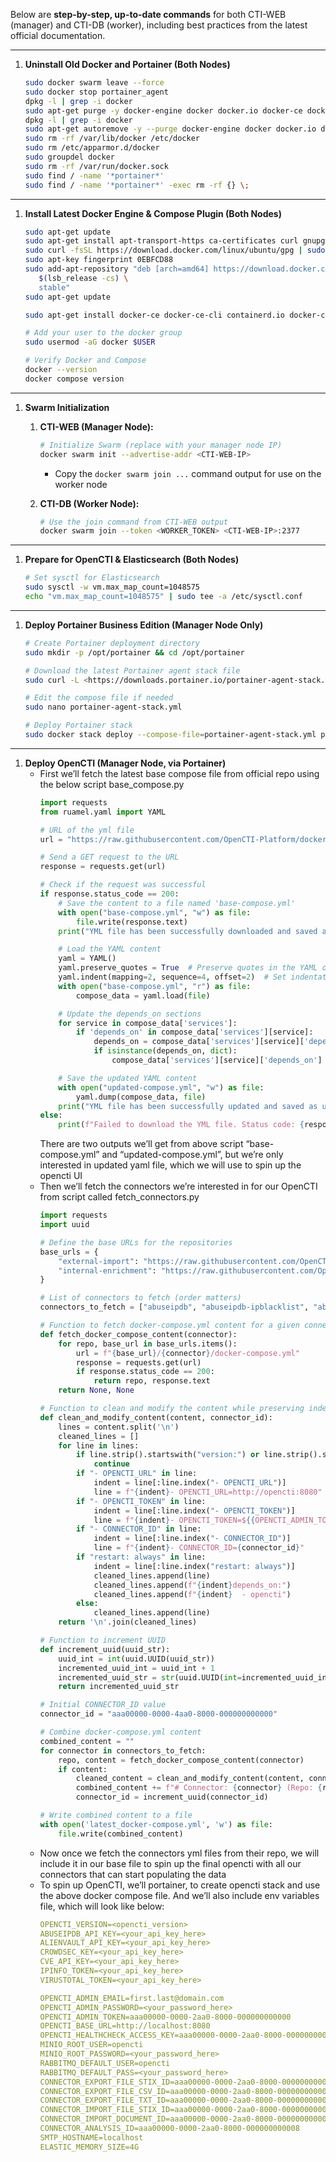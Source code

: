 Below are **step-by-step, up-to-date commands** for both CTI-WEB (manager) and CTI-DB (worker), including best practices from the latest official documentation.

---

1. **Uninstall Old Docker and Portainer (Both Nodes)**

   ```bash
   sudo docker swarm leave --force
   sudo docker stop portainer_agent
   dpkg -l | grep -i docker
   sudo apt-get purge -y docker-engine docker docker.io docker-ce docker-ce-cli docker-compose-plugin
   dpkg -l | grep -i docker
   sudo apt-get autoremove -y --purge docker-engine docker docker.io docker-ce docker-compose-plugin
   sudo rm -rf /var/lib/docker /etc/docker
   sudo rm /etc/apparmor.d/docker
   sudo groupdel docker
   sudo rm -rf /var/run/docker.sock
   sudo find / -name '*portainer*'
   sudo find / -name '*portainer*' -exec rm -rf {} \;
   ```

---

1. **Install Latest Docker Engine & Compose Plugin (Both Nodes)**

   ```bash
   sudo apt-get update
   sudo apt-get install apt-transport-https ca-certificates curl gnupg-agent software-properties-common
   sudo curl -fsSL https://download.docker.com/linux/ubuntu/gpg | sudo apt-key add -
   sudo apt-key fingerprint 0EBFCD88
   sudo add-apt-repository "deb [arch=amd64] https://download.docker.com/linux/ubuntu \
      $(lsb_release -cs) \
      stable"
   sudo apt-get update

   sudo apt-get install docker-ce docker-ce-cli containerd.io docker-compose

   # Add your user to the docker group
   sudo usermod -aG docker $USER

   # Verify Docker and Compose
   docker --version
   docker compose version

   ```

---

1. **Swarm Initialization**
   1. **CTI-WEB (Manager Node):**

      ```bash
      # Initialize Swarm (replace with your manager node IP)
      docker swarm init --advertise-addr <CTI-WEB-IP>

      ```

      - Copy the `docker swarm join ...` command output for use on the worker node

   2. **CTI-DB (Worker Node):**

      ```bash
      # Use the join command from CTI-WEB output
      docker swarm join --token <WORKER_TOKEN> <CTI-WEB-IP>:2377

      ```

---

1. **Prepare for OpenCTI & Elasticsearch (Both Nodes)**

   ```bash
   # Set sysctl for Elasticsearch
   sudo sysctl -w vm.max_map_count=1048575
   echo "vm.max_map_count=1048575" | sudo tee -a /etc/sysctl.conf

   ```

---

1. **Deploy Portainer Business Edition (Manager Node Only)**

   ```bash
   # Create Portainer deployment directory
   sudo mkdir -p /opt/portainer && cd /opt/portainer

   # Download the latest Portainer agent stack file
   sudo curl -L <https://downloads.portainer.io/portainer-agent-stack.yml> -o portainer-agent-stack.yml

   # Edit the compose file if needed
   sudo nano portainer-agent-stack.yml

   # Deploy Portainer stack
   sudo docker stack deploy --compose-file=portainer-agent-stack.yml portainer

   ```

---

1. **Deploy OpenCTI (Manager Node, via Portainer)**
   - First we’ll fetch the latest base compose file from official repo using the below script base_compose.py
     ```python
     import requests
     from ruamel.yaml import YAML

     # URL of the yml file
     url = "https://raw.githubusercontent.com/OpenCTI-Platform/docker/refs/heads/master/docker-compose.yml"

     # Send a GET request to the URL
     response = requests.get(url)

     # Check if the request was successful
     if response.status_code == 200:
         # Save the content to a file named 'base-compose.yml'
         with open("base-compose.yml", "w") as file:
             file.write(response.text)
         print("YML file has been successfully downloaded and saved as base-compose.yml")

         # Load the YAML content
         yaml = YAML()
         yaml.preserve_quotes = True  # Preserve quotes in the YAML output
         yaml.indent(mapping=2, sequence=4, offset=2)  # Set indentation for better readability
         with open("base-compose.yml", "r") as file:
             compose_data = yaml.load(file)

         # Update the depends_on sections
         for service in compose_data['services']:
             if 'depends_on' in compose_data['services'][service]:
                 depends_on = compose_data['services'][service]['depends_on']
                 if isinstance(depends_on, dict):
                     compose_data['services'][service]['depends_on'] = list(depends_on.keys())

         # Save the updated YAML content
         with open("updated-compose.yml", "w") as file:
             yaml.dump(compose_data, file)
         print("YML file has been successfully updated and saved as updated-compose.yml")
     else:
         print(f"Failed to download the YML file. Status code: {response.status_code}")
     ```
     There are two outputs we’ll get from above script “base-compose.yml” and “updated-compose.yml”, but we’re only interested in updated yaml file, which we will use to spin up the opencti UI
   - Then we’ll fetch the connectors we’re interested in for our OpenCTI from script called fetch_connectors.py
     ```python
     import requests
     import uuid

     # Define the base URLs for the repositories
     base_urls = {
         "external-import": "https://raw.githubusercontent.com/OpenCTI-Platform/connectors/master/external-import",
         "internal-enrichment": "https://raw.githubusercontent.com/OpenCTI-Platform/connectors/master/internal-enrichment"
     }

     # List of connectors to fetch (order matters)
     connectors_to_fetch = ["abuseipdb", "abuseipdb-ipblacklist", "abuse-ssl", "alienvault", "cisa-known-exploited-vulnerabilities", "cve", "cyber-campaign-collection", "disarm-framework", "google-dns", "hygiene", "ipinfo", "mitre", "opencti", "threatfox", "urlhaus", "urlhaus-recent-payloads", "virustotal", "yara"]

     # Function to fetch docker-compose.yml content for a given connector
     def fetch_docker_compose_content(connector):
         for repo, base_url in base_urls.items():
             url = f"{base_url}/{connector}/docker-compose.yml"
             response = requests.get(url)
             if response.status_code == 200:
                 return repo, response.text
         return None, None

     # Function to clean and modify the content while preserving indentation
     def clean_and_modify_content(content, connector_id):
         lines = content.split('\n')
         cleaned_lines = []
         for line in lines:
             if line.strip().startswith("version:") or line.strip().startswith("services:"):
                 continue
             if "- OPENCTI_URL" in line:
                 indent = line[:line.index("- OPENCTI_URL")]
                 line = f"{indent}- OPENCTI_URL=http://opencti:8080"
             if "- OPENCTI_TOKEN" in line:
                 indent = line[:line.index("- OPENCTI_TOKEN")]
                 line = f"{indent}- OPENCTI_TOKEN=${{OPENCTI_ADMIN_TOKEN}}"
             if "- CONNECTOR_ID" in line:
                 indent = line[:line.index("- CONNECTOR_ID")]
                 line = f"{indent}- CONNECTOR_ID={connector_id}"
             if "restart: always" in line:
                 indent = line[:line.index("restart: always")]
                 cleaned_lines.append(line)
                 cleaned_lines.append(f"{indent}depends_on:")
                 cleaned_lines.append(f"{indent}  - opencti")
             else:
                 cleaned_lines.append(line)
         return '\n'.join(cleaned_lines)

     # Function to increment UUID
     def increment_uuid(uuid_str):
         uuid_int = int(uuid.UUID(uuid_str))
         incremented_uuid_int = uuid_int + 1
         incremented_uuid_str = str(uuid.UUID(int=incremented_uuid_int))
         return incremented_uuid_str

     # Initial CONNECTOR_ID value
     connector_id = "aaa00000-0000-4aa0-8000-000000000000"

     # Combine docker-compose.yml content
     combined_content = ""
     for connector in connectors_to_fetch:
         repo, content = fetch_docker_compose_content(connector)
         if content:
             cleaned_content = clean_and_modify_content(content, connector_id)
             combined_content += f"# Connector: {connector} (Repo: {repo})\n{cleaned_content}"
             connector_id = increment_uuid(connector_id)

     # Write combined content to a file
     with open('latest_docker-compose.yml', 'w') as file:
         file.write(combined_content)

     ```
   - Now once we fetch the connectors yml files from their repo, we will include it in our base file to spin up the final opencti with all our connectors that can start populating the data
   - To spin up OpenCTI, we’ll portainer, to create opencti stack and use the above docker compose file. And we’ll also include env variables file, which will look like below:
     ```yaml
     OPENCTI_VERSION=<opencti_version>
     ABUSEIPDB_API_KEY=<your_api_key_here>
     ALIENVAULT_API_KEY=<your_api_key_here>
     CROWDSEC_KEY=<your_api_key_here>
     CVE_API_KEY=<your_api_key_here>
     IPINFO_TOKEN=<your_api_key_here>
     VIRUSTOTAL_TOKEN=<your_api_key_here>

     OPENCTI_ADMIN_EMAIL=first.last@domain.com
     OPENCTI_ADMIN_PASSWORD=<your_password_here>
     OPENCTI_ADMIN_TOKEN=aaa00000-0000-2aa0-8000-000000000000
     OPENCTI_BASE_URL=http://localhost:8080
     OPENCTI_HEALTHCHECK_ACCESS_KEY=aaa00000-0000-2aa0-8000-000000000001
     MINIO_ROOT_USER=opencti
     MINIO_ROOT_PASSWORD=<your_password_here>
     RABBITMQ_DEFAULT_USER=opencti
     RABBITMQ_DEFAULT_PASS=<your_password_here>
     CONNECTOR_EXPORT_FILE_STIX_ID=aaa00000-0000-2aa0-8000-000000000003
     CONNECTOR_EXPORT_FILE_CSV_ID=aaa00000-0000-2aa0-8000-000000000004
     CONNECTOR_EXPORT_FILE_TXT_ID=aaa00000-0000-2aa0-8000-000000000005
     CONNECTOR_IMPORT_FILE_STIX_ID=aaa00000-0000-2aa0-8000-000000000006
     CONNECTOR_IMPORT_DOCUMENT_ID=aaa00000-0000-2aa0-8000-000000000007
     CONNECTOR_ANALYSIS_ID=aaa00000-0000-2aa0-8000-000000000008
     SMTP_HOSTNAME=localhost
     ELASTIC_MEMORY_SIZE=4G
     ```
